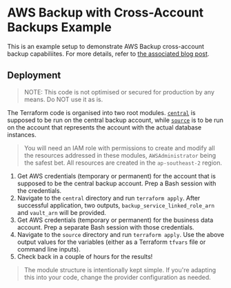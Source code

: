 # AWS Backup with Cross-Account Backups Example

This is an example setup to demonstrate AWS Backup cross-account backup
capabiliites. For more details, refer to [the associated blog
post](https://chamila.dev/blog/2023-02-17_aws-backup-implementing-a-simple-cross-account-backup-strategy/).

## Deployment

> NOTE: This code is not optimised or secured for production by any means. Do
> NOT use it as is.

The Terraform code is organised into two root modules. [`central`](./central)
is supposed to be run on the central backup account, while [`source`](./source)
is to be run on the account that represents the account with the actual
database instances.

> You will need an IAM role with permissions to create and modify all the
> resources addressed in these modules, `AWSAdministrator` being the safest
> bet. All resources are created in the `ap-southeast-2` region.

1. Get AWS credentials (temporary or permanent) for the account that is
   supposed to be the central backup account. Prep a Bash session with the
   credentials.
1. Navigate to the `central` directory and run `terraform apply`. After
   successful application, two outputs, `backup_service_linked_role_arn` and
   `vault_arn` will be provided.
1. Get AWS credentials (temporary or permanent) for the business data account.
   Prep a separate Bash session with those credentials.
1. Navigate to the `source` directory and run `terraform apply`. Use the above
   output values for the variables (either as a Terraform `tfvars` file or
   command line inputs).
1. Check back in a couple of hours for the results!

> The module structure is intentionally kept simple. If you're adapting this
> into your code, change the provider configuration as needed.
